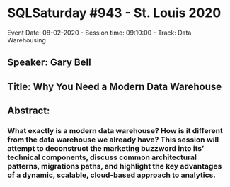 # SQLSaturday #943 - St. Louis 2020
Event Date: 08-02-2020 - Session time: 09:10:00 - Track: Data Warehousing
## Speaker: Gary Bell
## Title: Why You Need a Modern Data Warehouse
## Abstract:
### What exactly is a modern data warehouse? How is it different from the data warehouse we already have? This session will attempt to deconstruct the marketing buzzword into its’ technical components, discuss common architectural patterns, migrations paths, and highlight the key advantages of a dynamic, scalable, cloud-based approach to analytics.
